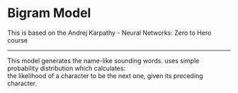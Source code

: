 # Bigram Model
This is based on the Andrej Karpathy - Neural Networks: Zero to Hero course

-----------
This model generates the name-like sounding words.
uses simple probability distribution which calculates: <br>
the likelihood of a character to be the next one, given its preceding character.

